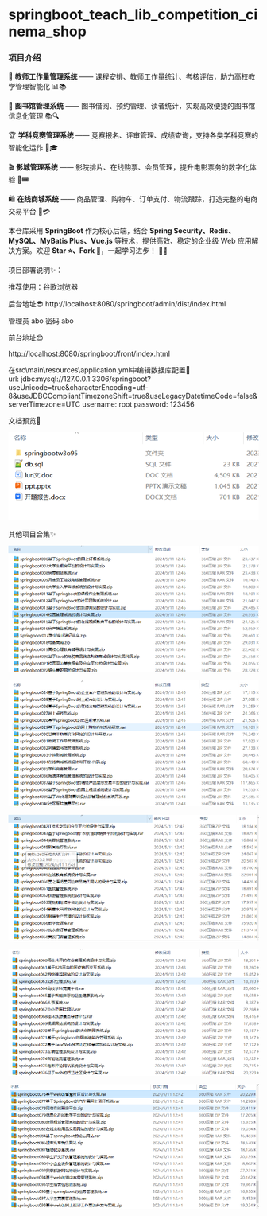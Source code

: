 # springboot_teach_lib_competition_cinema_shop
### **项目介绍**

🏫 **教师工作量管理系统** —— 课程安排、教师工作量统计、考核评估，助力高校教学管理智能化 📊📚

📖 **图书馆管理系统** —— 图书借阅、预约管理、读者统计，实现高效便捷的图书馆信息化管理 📚🔍

🏆 **学科竞赛管理系统** —— 竞赛报名、评审管理、成绩查询，支持各类学科竞赛的智能化运作 🏅🎓

🎬 **影城管理系统** —— 影院排片、在线购票、会员管理，提升电影票务的数字化体验 🍿🎟️

🛍️ **在线商城系统** —— 商品管理、购物车、订单支付、物流跟踪，打造完整的电商交易平台 🛒💳

本仓库采用 **SpringBoot** 作为核心后端，结合 **Spring Security、Redis、MySQL、MyBatis Plus、Vue.js** 等技术，提供高效、稳定的企业级 Web 应用解决方案。欢迎 **Star ⭐、Fork 🍴**，一起学习进步！ 🚀💡

项目部署说明✨：

推荐使用：谷歌浏览器

后台地址😎
http://localhost:8080/springboot/admin/dist/index.html

管理员  abo 密码 abo

前台地址😎

http://localhost:8080/springboot/front/index.html

在src\main\resources\application.yml中编辑数据库配置🎉										
url: jdbc:mysql://127.0.0.1:3306/springboot?useUnicode=true&characterEncoding=utf-8&useJDBCCompliantTimezoneShift=true&useLegacyDatetimeCode=false&serverTimezone=UTC
username: root
password: 123456

文档预览👀

![](./images/预览.png)

其他项目合集✨

![](./images/Snipaste_2025-02-12_14-07-36.png)

![](./images/Snipaste_2025-02-12_14-07-52.png)

![](images/Snipaste_2025-02-12_14-08-03.png)

![](images/Snipaste_2025-02-12_14-08-12.png)

![](images/Snipaste_2025-02-12_14-08-22.png)
